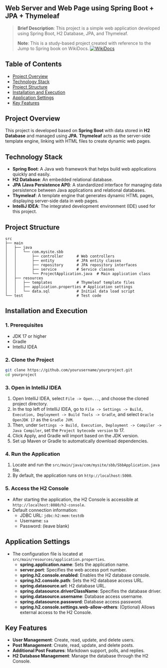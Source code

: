## Web Server and Web Page using Spring Boot + JPA + Thymeleaf

> **Brief Description**: This project is a simple web application developed using Spring Boot, H2 Database, JPA, and Thymeleaf.
> 
> **Note**: This is a study-based project created with reference to the Jump to Spring book on WikiDocs.
> [![WikiDocs](https://img.shields.io/badge/My_Website-Visit-blue?style=for-the-badge&logo=google-chrome&logoColor=white)](https://wikidocs.net/book/7601)

## Table of Contents
- [Project Overview](#project-overview)
- [Technology Stack](#technology-stack)
- [Project Structure](#project-structure)
- [Installation and Execution](#installation-and-execution)
- [Application Settings](#application-settings)
- [Key Features](#key-features)

## Project Overview

This project is developed based on **Spring Boot** with data stored in **H2 Database** and managed using **JPA**. **Thymeleaf** acts as the server-side template engine, linking with HTML files to create dynamic web pages.

## Technology Stack

- **Spring Boot**: A Java web framework that helps build web applications quickly and easily.
- **H2 Database**: An embedded relational database.
- **JPA (Java Persistence API)**: A standardized interface for managing data persistence between Java applications and relational databases.
- **Thymeleaf**: A template engine that generates dynamic HTML pages, displaying server-side data in web pages.
- **IntelliJ IDEA**: The integrated development environment (IDE) used for this project.

## Project Structure

```plaintext
src
├── main
│   ├── java
│   │   └── com.mysite.sbb
│   │       ├── controller      # Web controllers
│   │       ├── entity          # JPA entity classes
│   │       ├── repository      # JPA repository interfaces
│   │       ├── service         # Service classes
│   │       └── ProjectApplication.java  # Main application class
│   ├── resources
│   │   ├── templates           # Thymeleaf template files
│   │   ├── application.properties # Application settings
│   │   └── data.sql            # Initial data load script
└── test                        # Test code
```

## Installation and Execution

### 1. Prerequisites
- JDK 17 or higher
- Gradle
- IntelliJ IDEA

### 2. Clone the Project

```bash
git clone https://github.com/yourusername/yourproject.git
cd yourproject
```

### 3. Open in IntelliJ IDEA

1. Open IntelliJ IDEA, select `File -> Open...`, and choose the cloned project directory.
2. In the top left of IntelliJ IDEA, go to `File -> Settings -> Build, Execution, Deployment -> Build Tools -> Gradle`, and select `Oracle OpenJDK 17` as the `Gradle JVM`.
3. Then, under `Settings -> Build, Execution, Deployment -> Compiler -> Java Compiler`, set the `Project bytecode version` to 17.
4. Click Apply, and Gradle will import based on the JDK version.
5. Set up Maven or Gradle to automatically download dependencies.

### 4. Run the Application

1. Locate and run the `src/main/java/com/mysite/sbb/SbbApplication.java` file.
2. By default, the application runs on `http://localhost:5000`.

### 5. Access the H2 Console

- After starting the application, the H2 Console is accessible at `http://localhost:8080/h2-console`.
- Default connection information:
  - JDBC URL: `jdbc:h2:mem:testdb`
  - Username: `sa`
  - Password: (leave blank)

## Application Settings

- The configuration file is located at `src/main/resources/application.properties`.
  - **spring.application.name**: Sets the application name.
  - **server.port**: Specifies the web access port number.
  - **spring.h2.console.enabled**: Enables the H2 database console.
  - **spring.h2.console.path**: Sets the H2 database access URL.
  - **spring.datasource.url**: H2 database URL.
  - **spring.datasource.driverClassName**: Specifies the database driver.
  - **spring.datasource.username**: Database access username.
  - **spring.datasource.password**: Database access password.
  - **spring.h2.console.settings.web-allow-others**: (Optional) Allows external access to the H2 Console.

## Key Features

- **User Management**: Create, read, update, and delete users.
- **Post Management**: Create, read, update, and delete posts.
- **Additional Post Features**: Markdown support, polls, and replies.
- **H2 Database Management**: Manage the database through the H2 Console.
